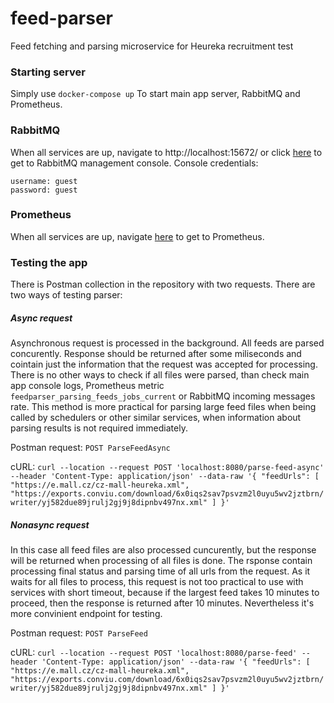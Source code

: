 # feed-parser
Feed fetching and parsing microservice for Heureka recruitment test

### Starting server
Simply use 
`
docker-compose up
`
To start main app server, RabbitMQ and Prometheus.

### RabbitMQ
When all services are up, navigate to http://localhost:15672/ or click [here](http://localhost:15672/) to get to RabbitMQ management console.
Console credentials:
```
username: guest
password: guest
```

### Prometheus
When all services are up, navigate [here](http://localhost:9090/graph?g0.expr=feedparser_parsing_feeds_jobs_current&g0.tab=0&g0.stacked=0&g0.show_exemplars=0&g0.range_input=1h&g1.expr=rate(go_memstats_alloc_bytes_total%5B5m%5D)&g1.tab=0&g1.stacked=0&g1.show_exemplars=0&g1.range_input=1h&g2.expr=rate(go_sched_goroutines_goroutines%5B5m%5D)&g2.tab=0&g2.stacked=0&g2.show_exemplars=0&g2.range_input=1h&g3.expr=rate(feedparser_fetched_xml_files_total%5B5m%5D)&g3.tab=0&g3.stacked=0&g3.show_exemplars=0&g3.range_input=1h&g4.expr=rate(feedparser_fetched_xml_files_failures_total%5B5m%5D)&g4.tab=1&g4.stacked=0&g4.show_exemplars=0&g4.range_input=1h&g5.expr=rate(feedparser_parsed_objects_total%5B5m%5D)&g5.tab=0&g5.stacked=0&g5.show_exemplars=0&g5.range_input=1h&g6.expr=rate(feedparser_rabbitmq_published_items_total%5B5m%5D)&g6.tab=0&g6.stacked=0&g6.show_exemplars=0&g6.range_input=1h&g7.expr=rate(feedparser_rabbitmq_published_items_failures_total%5B5m%5D)&g7.tab=1&g7.stacked=0&g7.show_exemplars=0&g7.range_input=1h&g8.expr=rate(feedparser_requests_total%5B1m%5D)&g8.tab=0&g8.stacked=0&g8.show_exemplars=0&g8.range_input=1h) to get to Prometheus.

### Testing the app
There is Postman collection in the repository with two requests. There are two ways of testing parser:
##### Async request
Asynchronous request is processed in the background. All feeds are parsed concurently. Response should be returned after some miliseconds and cointain just the information that the request was accepted for processing. There is no other ways to check if all files were parsed, than check main app console logs, Prometheus metric `feedparser_parsing_feeds_jobs_current` or RabbitMQ incoming messages rate.  This method is more practical for parsing large feed files when being called by schedulers or other similar services, when information about parsing results is not required immediately.

Postman request: `POST ParseFeedAsync`

cURL: `curl --location --request POST 'localhost:8080/parse-feed-async' --header 'Content-Type: application/json' --data-raw '{
    "feedUrls": [
        "https://e.mall.cz/cz-mall-heureka.xml",
        "https://exports.conviu.com/download/6x0iqs2sav7psvzm2l0uyu5wv2jztbrn/writer/yj582due89jrulj2gj9j8dipnbv497nx.xml"
    ]
}'`

##### Nonasync request
In this case all feed files are also processed cuncurently, but the response will be returned when processing of all files is done. The rsponse contain processing final status and parsing time of all urls from the request. As it waits for all files to process, this request is not too practical to use with services with short timeout, because if the largest feed takes 10 minutes to proceed, then the response is returned after 10 minutes. Nevertheless it's more convinient endpoint for testing.

Postman request: `POST ParseFeed`

cURL: `curl --location --request POST 'localhost:8080/parse-feed' --header 'Content-Type: application/json' --data-raw '{
    "feedUrls": [
        "https://e.mall.cz/cz-mall-heureka.xml",
        "https://exports.conviu.com/download/6x0iqs2sav7psvzm2l0uyu5wv2jztbrn/writer/yj582due89jrulj2gj9j8dipnbv497nx.xml"
    ]
}'`






